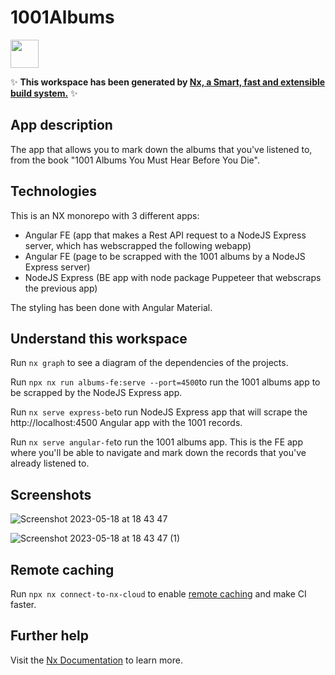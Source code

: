 # 1001Albums

<a alt="Nx logo" href="https://nx.dev" target="_blank" rel="noreferrer"><img src="https://raw.githubusercontent.com/nrwl/nx/master/images/nx-logo.png" width="45"></a>

✨ **This workspace has been generated by [Nx, a Smart, fast and extensible build system.](https://nx.dev)** ✨

## App description

The app that allows you to mark down the albums that you've listened to, from the book "1001 Albums You Must Hear Before You Die".

## Technologies

This is an NX monorepo with 3 different apps:

- Angular FE (app that makes a Rest API request to a NodeJS Express server, which has webscrapped the following webapp)
- Angular FE (page to be scrapped with the 1001 albums by a NodeJS Express server)
- NodeJS Express (BE app with node package Puppeteer that webscraps the previous app)

The styling has been done with Angular Material.

## Understand this workspace

Run `nx graph` to see a diagram of the dependencies of the projects.

Run `npx nx run albums-fe:serve --port=4500`to run the 1001 albums app to be scrapped by the NodeJS Express app.

Run `nx serve express-be`to run NodeJS Express app that will scrape the http://localhost:4500 Angular app with the 1001 records.

Run `nx serve angular-fe`to run the 1001 albums app. This is the FE app where you'll be able to navigate and mark down the records that you've already listened to.

## Screenshots

![Screenshot 2023-05-18 at 18 43 47](https://github.com/paulo-bettencourt/1001-albums-nx-monorepo-angular-nodejs/assets/37920932/e9b0bc1b-869c-4867-bc9c-cc4d2bdd4674)

![Screenshot 2023-05-18 at 18 43 47 (1)](https://github.com/paulo-bettencourt/1001-albums-nx-monorepo-angular-nodejs/assets/37920932/bbd7e978-3eeb-4603-8d44-bff2f820ac4e)

## Remote caching

Run `npx nx connect-to-nx-cloud` to enable [remote caching](https://nx.app) and make CI faster.

## Further help

Visit the [Nx Documentation](https://nx.dev) to learn more.
